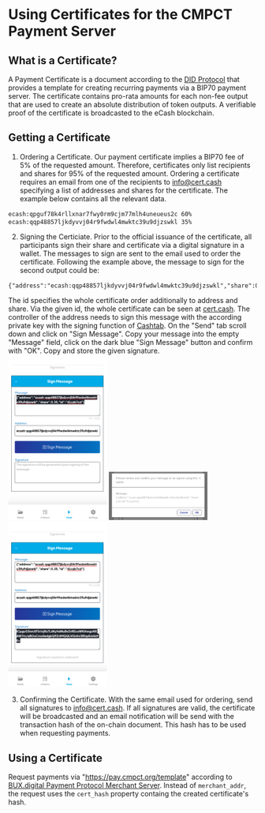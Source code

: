 # Using Certificates for the CMPCT Payment Server

## What is a Certificate?
A Payment Certificate is a document according to the [DID Protocol](https://github.com/hansekontor/did-protocol) that provides a template for creating recurring payments via a BIP70 payment server. The certificate contains pro-rata amounts for each non-fee output that are used to create an absolute distribution of token outputs. A verifiable proof of the certificate is broadcasted to the eCash blockchain. 

## Getting a Certificate
1. Ordering a Certificate. Our payment certificate implies a BIP70 fee of 5% of the requested amount. Therefore, certificates only list recipients and shares for 95% of the requested amount. Ordering a certificate requires an email from one of the recipients to info@cert.cash specifying a list of addresses and shares for the certificate. The example below contains all the relevant data.
```
ecash:qpguf78k4rllxnar7fwy0rm9cjm77mlh4uneueus2c 60%
ecash:qqp48857ljkdyvvj04r9fwdwl4mwktc39u9djzswkl 35%
```
2. Signing the Certiciate. Prior to the official issuance of the certificate, all participants sign their share and certificate via a digital signature in a wallet. The messages to sign are sent to the email used to order the certificate. Following the example above, the message to sign for the second output could be:
```
{"address":"ecash:qqp48857ljkdyvvj04r9fwdwl4mwktc39u9djzswkl","share":0.35,"id":"61czb7cd"}
```
The id specifies the whole certificate order additionally to address and share. Via the given id, the whole certificate can be seen at [cert.cash](https://cert.cash/certs/search). The controller of the address needs to sign this message with the according private key with the signing function of [Cashtab](https://wallet.badger.cash/). On the "Send" tab scroll down and click on "Sign Message". Copy your message into the empty "Message" field, click on the dark blue "Sign Message" button and confirm with "OK". Copy and store the given signature.
<img src="images/SignMessage_01.png" alt="image" width="200">
<img src="images/SignMessage_02.png" alt="image" width="200">
<img src="images/SignMessage_03.png" alt="image" width="200">


3. Confirming the Certificate. With the same email used for ordering, send all signatures to info@cert.cash. If all signatures are valid, the certificate will be broadcasted and an email notification will be send with the transaction hash of the on-chain document. This hash has to be used when requesting payments.


## Using a Certificate
Request payments via "https://pay.cmpct.org/template" according to [BUX.digital Payment Protocol Merchant Server](https://github.com/bux-digital/documentation/blob/main/merchant-server-api.md). Instead of `merchant_addr`, the request uses the `cert_hash` property containg the created certificate's hash. 